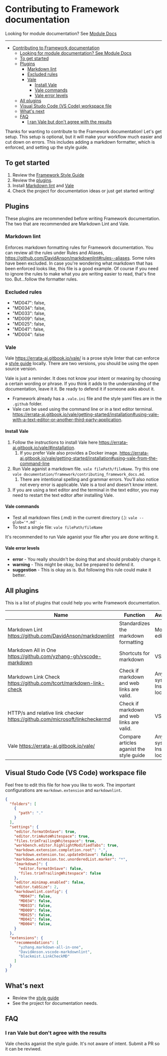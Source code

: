 # Contributing to Framework documentation

Looking for module documentation? See [Module Docs](https://github.com/rapid7/metasploit-framework/wiki/Module-Documentation)

---

* [Contributing to Framework documentation](#contributing-to-framework-documentation)
  * [Looking for module documentation? See Module Docs](#looking-for-module-documentation-see-module-docs)
  * [To get started](#to-get-started)
  * [Plugins](#plugins)
    * [Markdown lint](#markdown-lint)
    * [Excluded rules](#excluded-rules)
    * [Vale](#vale)
      * [Install Vale](#install-vale)
      * [Vale commands](#vale-commands)
      * [Vale error levels](#vale-error-levels)
  * [All plugins](#all-plugins)
  * [Visual Studo Code (VS Code) workspace file](#visual-studo-code-vs-code-workspace-file)
  * [What's next](#whats-next)
  * [FAQ](#faq)
    * [I ran Vale but don't agree with the results](#i-ran-vale-but-dont-agree-with-the-results)

Thanks for wanting to contribute to the Framework documentation! Let's get setup. This setup is optional, but it will make your workflow much easier and cut down on errors. This includes adding a markdown formatter, which is enforced, and setting up the style guide.

## To get started

1. Review the [Framework Style Guide](/documentation/framework/framework_style_guide.md)
2. Review the [plugins](#plugins).
3. Install [Markdown lint](#markdown-lint) and [Vale](#vale)
4. Check the project for documentation ideas or just get started writing!

## Plugins

These plugins are recommended before writing Framework documentation. The two that are recommended are Markdown Lint and Vale.

### Markdown lint

Enforces markdown formatting rules for Framework documentation. You can review all the rules under Rules and Aliases, https://github.com/DavidAnson/markdownlint#rules--aliases. Some rules have been excluded. In case you're wondering what markdown that has been enforced looks like, this file is a good example. Of course if you need to ignore the rules to make what you are writing easier to read, that's fine too. But...follow the formatter rules. 

### Excluded rules

* "MD047": false,
* "MD034": false,
* "MD033": false,
* "MD009": false,
* "MD025": false,
* "MD041": false,
* "MD004": false

### Vale

Vale https://errata-ai.gitbook.io/vale/ is a prose style linter that can enforce a [style guide](documentation/framework/framework_style_guide.md) locally. There are two versions, you should be using the open source version. 

Vale is just a reminder. It does not know your intent or meaning by choosing a certain wording or phrase. If you think it adds to the understanding of the documentation, leave it it. Be ready to defend it if someone asks about it. 

* Framework already has a `.vale.ini` file and the style yaml files are in the `.github` folder. 
* Vale can be used using the command line or in a text editor terminal. https://errata-ai.gitbook.io/vale/getting-started/installation#using-vale-with-a-text-editor-or-another-third-party-application. 

#### Install Vale

1. Follow the instructions to install Vale here https://errata-ai.gitbook.io/vale/#installation. 
   1. If you prefer Vale also provides a Docker image. https://errata-ai.gitbook.io/vale/getting-started/installation#using-vale-from-the-command-line
2. Run Vale aganist a markdown file. `vale filePath/fileName`. Try this one `vale documentation/framework/contributing_framework_docs.md`. 
   1. There are intentional spelling and grammar errors. You'll also notice not every error is applicable. Vale is a tool and doesn't know intent. 
3. If you are using a text editor and the terminal in the text editor, you may need to restart the text editor after installing Vale.

#### Vale commands

* Test all markdown files (.md) in the current directory (.): `vale --glob='*.md' .`
* To test a single file: `vale filePath/fileName`

It's recommended to run Vale aganist your file after you are done writing it. 

#### Vale error levels

* **error** - You really shouldn't be doing that and should probably change it. 
* **warning** - This might be okay, but be prepared to defend it. 
* **suggestion** - This is okay as is. But following this rule could make it better.

## All plugins

This is a list of plugins that could help you write Framework documentation.

| Name | Function | Availibiity | Recommended |
| ---|---|---|---|
| Markdown Lint https://github.com/DavidAnson/markdownlint | Standardizes the markdown formatting | Most text editors | Yes |
| Markdown All in One https://github.com/yzhang-gh/vscode-markdown | Shortcuts for markdown | VS Code | No |
| Markdown Link Check https://github.com/tcort/markdown-link-check | Check if markdown and web links are valid. | Any system. Install locally | No |
| HTTP/s and relative link checker https://github.com/microsoft/linkcheckermd |  Check if markdown and web links are valid. | VS Code | No |
| Vale https://errata-ai.gitbook.io/vale/ | Compare articles aganist the style guide | Any system. Install locally | Yes |

## Visual Studo Code (VS Code) workspace file

Feel free to edit this file for how you like to work. The important configurations are `markdown.extension` and `markdownlint`. 

```json
{
  "folders": [
    {
      "path": "."
    }
  ],
  "settings": {
    "editor.formatOnSave": true,
    "editor.trimAutoWhitespace": true,
    "files.trimTrailingWhitespace": true,
    "workbench.editor.highlightModifiedTabs": true,
    "markdown.extension.completion.root": ".",
    "markdown.extension.toc.updateOnSave": false,
    "markdown.extension.toc.unorderedList.marker": "*",
    "[markdown]": {
      "editor.formatOnSave": false,
      "files.trimTrailingWhitespace": false
    },
    "editor.minimap.enabled": false,
    "editor.tabSize": 2,
    "markdownlint.config": {
      "MD047": false,
      "MD034": false,
      "MD033": false,
      "MD009": false,
      "MD025": false,
      "MD041": false,
      "MD004": false,
    }
  },
  "extensions": {
    "recommendations": [
      "yzhang.markdown-all-in-one",
      "DavidAnson.vscode-markdownlint",
      "blackmist.LinkCheckMD"
    ]
  }
}
```

## What's next

* Review the [style guide](/documentation/framework/framework_style_guide.md)
* See the project for documentation needs.

## FAQ

### I ran Vale but don't agree with the results

Vale checks aganist the style guide. It's not aware of intent. Submit a PR so it can be reviwed.